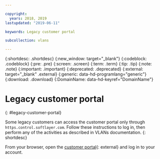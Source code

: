 ```yaml
---

copyright:
  years: 2018, 2019
lastupdated: "2019-06-11"

keywords: Legacy customer portal

subcollection: vlans

---
```


{:shortdesc: .shortdesc}
{:new_window: target="_blank"}
{:codeblock: .codeblock}
{:pre: .pre}
{:screen: .screen}
{:term: .term}
{:tip: .tip}
{:note: .note}
{:important: .important}
{:deprecated: .deprecated}
{:external: target="_blank" .external}
{:generic: data-hd-programlang="generic"}
{:download: .download}
{:DomainName: data-hd-keyref="DomainName"}

# Legacy customer portal
{: #legacy-customer-portal}

Some legacy customers can access the customer portal only through `https.control.softlayer.com`. Follow these instructions to log in, then perform any of the activities as described in VLANs documentation.
{: shortdesc}

From your browser, open the [customer portal](https://control.softlayer.com/){: external} and log in to your account.
